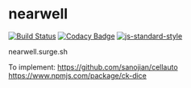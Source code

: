 # nearwell
[![Build Status](https://travis-ci.org/imjoehaines/nearwell.svg?branch=master)](https://travis-ci.org/imjoehaines/nearwell) [![Codacy Badge](https://www.codacy.com/project/badge/77d61ec5920c45d2b02b552ec64696b2)](https://www.codacy.com/app/joehaines/nearwell) [![js-standard-style](https://img.shields.io/badge/code%20style-standard-brightgreen.svg?style=flat)](https://github.com/feross/standard)

nearwell.surge.sh

To implement:
https://github.com/sanojian/cellauto
https://www.npmjs.com/package/ck-dice
